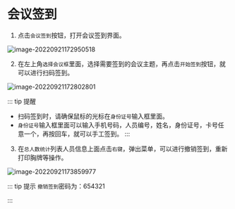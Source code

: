 # 会议签到

1. 点击`会议签到`按钮，打开会议签到界面。

![image-20220921172950518](https://vuepressdocs.oss-cn-hangzhou.aliyuncs.com/docsimages/202209211729594.png)

2. 在左上角`选择会议框`里面，选择需要签到的会议主题，再点击`开始签到`按钮，就可以进行扫码签到。

![image-20220921172802801](https://vuepressdocs.oss-cn-hangzhou.aliyuncs.com/docsimages/202209211728185.png)

::: tip 提醒
* 扫码签到时，请确保鼠标的光标在`身份证号`输入框里面。
* `身份证号`输入框里面可以输入手机号码，人员编号，姓名，身份证号，卡号任意一个，再按回车，就可以手工签到。
:::

3. 在`总人数统计`列表人员信息上面点击`右键`，弹出菜单，可以进行撤销签到，重新打印胸牌等操作。

![image-20220921173859977](https://vuepressdocs.oss-cn-hangzhou.aliyuncs.com/docsimages/202209211739051.png)

::: tip 提示
`撤销签到`密码为：654321

:::
